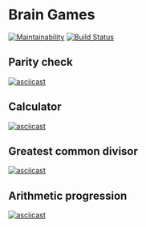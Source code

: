 # Brain Games

[![Maintainability](https://api.codeclimate.com/v1/badges/08c0e47951269e7e927b/maintainability)](https://codeclimate.com/github/antlu/project-lvl1-s450/maintainability)
[![Build Status](https://travis-ci.com/antlu/project-lvl1-s450.svg?branch=master)](https://travis-ci.com/antlu/project-lvl1-s450)

## Parity check

[![asciicast](https://asciinema.org/a/2qlboK5OKbSgFxrtRMZSPg4h5.svg)](https://asciinema.org/a/2qlboK5OKbSgFxrtRMZSPg4h5)

## Calculator

[![asciicast](https://asciinema.org/a/ZtUh1bynY3kQmARXHDcN3wrQR.svg)](https://asciinema.org/a/ZtUh1bynY3kQmARXHDcN3wrQR)

## Greatest common divisor

[![asciicast](https://asciinema.org/a/u4QQ4vGfjpVPubKelQIri51YY.svg)](https://asciinema.org/a/u4QQ4vGfjpVPubKelQIri51YY)

## Arithmetic progression

[![asciicast](https://asciinema.org/a/Wn0U3kShdmdIgrEIEWcKlhk7X.svg)](https://asciinema.org/a/Wn0U3kShdmdIgrEIEWcKlhk7X)
